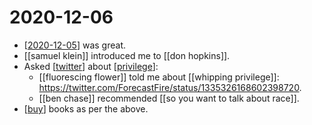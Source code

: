# 2020-12-06

- [[2020-12-05]] was great.
- [[samuel klein]] introduced me to [[don hopkins]].
- Asked [[twitter]] about [[privilege]]:
  - [[fluorescing flower]] told me about [[whipping privilege]]: https://twitter.com/ForecastFire/status/1335326168602398720.
  - [[ben chase]] recommended [[so you want to talk about race]].
- [[buy]] books as per the above.

[//begin]: # "Autogenerated link references for markdown compatibility"
[2020-12-05]: 2020-12-05 "2020-12-05"
[samuel-klein]: ../samuel-klein "Samuel Klein"
[don-hopkins]: ../don-hopkins "Don Hopkins"
[twitter]: ../twitter "Twitter"
[privilege]: ../privilege "Privilege"
[whipping-privilege]: ../whipping-privilege "Whipping Privilege"
[ben-chase]: ../ben-chase "Ben Chase"
[so-you-want-to-talk-about-race]: ../so-you-want-to-talk-about-race "So You Want to Talk about Race"
[buy]: ../buy "Buy"
[//end]: # "Autogenerated link references"